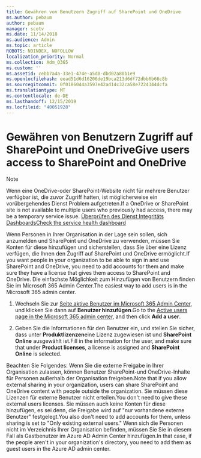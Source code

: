 ```yaml
---
title: Gewähren von Benutzern Zugriff auf SharePoint und OneDrive
ms.author: pebaum
author: pebaum
manager: scotv
ms.date: 11/14/2018
ms.audience: Admin
ms.topic: article
ROBOTS: NOINDEX, NOFOLLOW
localization_priority: Normal
ms.collection: Adm_O365
ms.custom: ''
ms.assetid: cebb7a4a-33e1-474e-a5d0-dbd02a80b1e9
ms.openlocfilehash: eead51d6d16206de19bca213d6df72dbb6b66c8b
ms.sourcegitcommit: 0f0186044a3597e42ad14c32ca58e7224344dcfa
ms.translationtype: MT
ms.contentlocale: de-DE
ms.lasthandoff: 12/15/2019
ms.locfileid: "40051928"
---
```

# <a name="give-users-access-to-sharepoint-and-onedrive"></a><span data-ttu-id="95642-102">Gewähren von Benutzern Zugriff auf SharePoint und OneDrive</span><span class="sxs-lookup"><span data-stu-id="95642-102">Give users access to SharePoint and OneDrive</span></span>

> [!NOTE]
> <span data-ttu-id="95642-103">Wenn eine OneDrive-oder SharePoint-Website nicht für mehrere Benutzer verfügbar ist, die zuvor Zugriff hatten, ist möglicherweise ein vorübergehendes Dienst Problem aufgetreten.</span><span class="sxs-lookup"><span data-stu-id="95642-103">If a OneDrive or SharePoint site is not available to multiple users who previously had access, there may be a temporary service issue.</span></span> [<span data-ttu-id="95642-104">Überprüfen des Dienst Integritäts Dashboards</span><span class="sxs-lookup"><span data-stu-id="95642-104">Check the service health dashboard</span></span>](https://portal.office.com/adminportal/home#/servicehealth)
  
<span data-ttu-id="95642-105">Wenn Personen in Ihrer Organisation in der Lage sein sollen, sich anzumelden und SharePoint und OneDrive zu verwenden, müssen Sie Konten für diese hinzufügen und sicherstellen, dass Sie über eine Lizenz verfügen, die Ihnen den Zugriff auf SharePoint und OneDrive ermöglicht.</span><span class="sxs-lookup"><span data-stu-id="95642-105">If you want people in your organization to be able to sign in and use SharePoint and OneDrive, you need to add accounts for them and make sure they have a license that gives them access to SharePoint and OneDrive.</span></span> <span data-ttu-id="95642-106">Die einfachste Möglichkeit zum Hinzufügen von Benutzern finden Sie im Microsoft 365 Admin Center.</span><span class="sxs-lookup"><span data-stu-id="95642-106">The easiest way to add users is in the Microsoft 365 admin center.</span></span>
  
1. <span data-ttu-id="95642-107">Wechseln Sie zur [Seite aktive Benutzer im Microsoft 365 Admin Center](https://portal.office.com/adminportal/home#/users), und klicken Sie dann auf **Benutzer hinzufügen**.</span><span class="sxs-lookup"><span data-stu-id="95642-107">Go to the [Active users page in the Microsoft 365 admin center](https://portal.office.com/adminportal/home#/users), and then click **Add a user**.</span></span>
    
2. <span data-ttu-id="95642-108">Geben Sie die Informationen für den Benutzer ein, und stellen Sie sicher, dass unter **Produktlizenzen**eine Lizenz zugewiesen ist und **SharePoint Online** ausgewählt ist.</span><span class="sxs-lookup"><span data-stu-id="95642-108">Fill in the information for the user, and make sure that under **Product licenses**, a license is assigned and **SharePoint Online** is selected.</span></span> 
    
<span data-ttu-id="95642-109">Beachten Sie Folgendes: Wenn Sie die externe Freigabe in Ihrer Organisation zulassen, können Benutzer SharePoint-und OneDrive-Inhalte für Personen außerhalb der Organisation freigeben.</span><span class="sxs-lookup"><span data-stu-id="95642-109">Note that if you allow external sharing in your organization, users can share SharePoint and OneDrive content with people outside the organization.</span></span> <span data-ttu-id="95642-110">Sie müssen diese Lizenzen für externe Benutzer nicht erteilen.</span><span class="sxs-lookup"><span data-stu-id="95642-110">You don't need to give these external users licenses.</span></span> <span data-ttu-id="95642-111">Sie müssen auch keine Konten für diese hinzufügen, es sei denn, die Freigabe wird auf "nur vorhandene externe Benutzer" festgelegt.</span><span class="sxs-lookup"><span data-stu-id="95642-111">You also don't need to add accounts for them, unless sharing is set to "Only existing external users."</span></span> <span data-ttu-id="95642-112">Wenn sich die Personen nicht im Verzeichnis Ihrer Organisation befinden, müssen Sie Sie in diesem Fall als Gastbenutzer im Azure AD Admin Center hinzufügen.</span><span class="sxs-lookup"><span data-stu-id="95642-112">In that case, if the people aren't in your organization's directory, you need to add them as guest users in the Azure AD admin center.</span></span>
  

